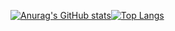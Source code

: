 
[![Anurag's GitHub stats](https://github-readme-stats.vercel.app/api?username=MashkaCoder&count_private=true&show_icons=true&theme=merko&)](https://github.com/MashkaCoder/github-readme-stats)[![Top Langs](https://github-readme-stats.vercel.app/api/top-langs/?username=MashkaCoder&layout=compact&theme=merko)](https://github.com/MashkaCoder/github-readme-stats)


